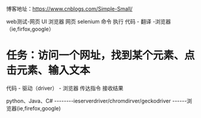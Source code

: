 博客地址：https://www.cnblogs.com/Simple-Small/

web测试-网页  UI 
浏览器 网页 selenium
命令         执行
代码  -  翻译  -浏览器（ie,firfox,google）
# 任务：访问一个网址，找到某个元素、点击元素、输入文本

代码 - 驱动（driver） - 浏览器
       传达指令
       接收结果
       
python、Java、C# --------ieserverdriver/chromdirver/geckodriver ------浏览器(ie,firefox,google)
